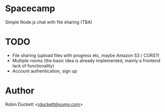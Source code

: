 # Spacecamp

Simple Node.js chat with file sharing (TBA)

# TODO

* File sharing (upload files with progress etc, maybe Amazon S3 / CORS?)
* Multiple rooms (the basic idea is already implemented, mainly a frontend lack of functionality)
* Account authentication, sign up

# Author

Robin Duckett \<[rduckett@xumo.com](mailto:rduckett@xumo.com)\>
